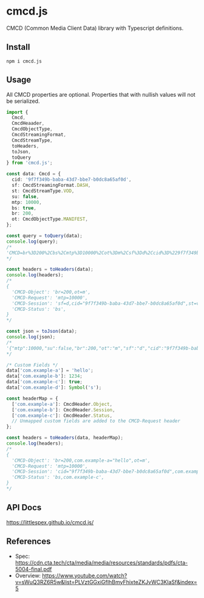 # cmcd.js
CMCD (Common Media Client Data) library with Typescript definitions.

## Install
```shell
npm i cmcd.js
```

## Usage
All CMCD properties are optional. Properties that with nullish values will not be serialized.

```typescript
import {
  Cmcd,
  CmcdHeaader,
  CmcdObjectType,
  CmcdStreamingFormat,
  CmcdStreamType,
  toHeaders,
  toJson,
  toQuery
} from 'cmcd.js';

const data: Cmcd = {
  cid: '9f7f349b-baba-43d7-bbe7-b0dc8a65af0d',
  sf: CmcdStreamingFormat.DASH,
  st: CmcdStreamType.VOD,
  su: false,
  mtp: 10000,
  bs: true,
  br: 200,
  ot: CmcdObjectType.MANIFEST,
};

const query = toQuery(data);
console.log(query);
/* 
'CMCD=br%3D200%2Cbs%2Cmtp%3D10000%2Cot%3Dm%2Csf%3Dd%2Ccid%3D%229f7f349b-baba-43d7-bbe7-b0dc8a65af0d%22%2Cst%3Dv'
*/

const headers = toHeaders(data);
console.log(headers);
/*
{
  'CMCD-Object': 'br=200,ot=m',
  'CMCD-Request': 'mtp=10000',
  'CMCD-Session': 'sf=d,cid="9f7f349b-baba-43d7-bbe7-b0dc8a65af0d",st=v',
  'CMCD-Status': 'bs',
}
*/

const json = toJson(data);
console.log(json);
/*
'{"mtp":10000,"su":false,"br":200,"ot":"m","sf":"d","cid":"9f7f349b-baba-43d7-bbe7-b0dc8a65af0d","st":"v","bs":true}'
*/

/* Custom Fields */
data['com.example-a'] = 'hello';
data['com.example-b']: 1234;
data['com.example-c']: true;
data['com.example-d']: Symbol('s');

const headerMap = {
  ['com.example-a']: CmcdHeader.Object,
  ['com.example-b']: CmcdHeader.Session,
  ['com.example-c']: CmcdHeader.Status,
  // Unmapped custom fields are added to the CMCD-Request header
};

const headers = toHeaders(data, headerMap);
console.log(headers);
/*
{
  'CMCD-Object': 'br=200,com.example-a="hello",ot=m',
  'CMCD-Request': 'mtp=10000',
  'CMCD-Session': 'cid="9f7f349b-baba-43d7-bbe7-b0dc8a65af0d",com.example-b=1234,sf=d,st=v',
  'CMCD-Status': 'bs,com.example-c',
}
*/
```

## API Docs
https://littlespex.github.io/cmcd.js/

## References
- Spec: https://cdn.cta.tech/cta/media/media/resources/standards/pdfs/cta-5004-final.pdf
- Overview: https://www.youtube.com/watch?v=sWuQ3RZ6R5w&list=PLVztGGxiGfIhBmyFhixteZKJvWC3KlaSf&index=5
